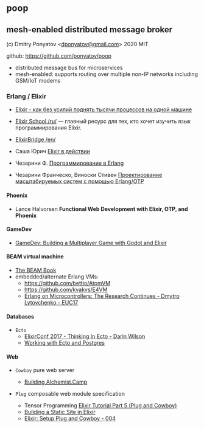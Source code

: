 #  `poop`
## mesh-enabled distributed message broker

(c) Dmitry Ponyatov <<dponyatov@gmail.com>> 2020 MIT

github: https://github.com/ponyatov/poop


* distributed message bus for microservices
* mesh-enabled: supports routing over multiple non-IP networks including GSM/IoT modems


### Erlang / Elixir
    
* [Elixir - как без усилий поднять тысячи процессов на одной машине](https://www.youtube.com/watch?v=jmW5ngfYmdc)
* [Elixir School /ru/](https://elixirschool.com/ru/) — главный ресурс для тех, кто хочет изучить язык программирования Elixir.
* [ElixirBridge /en/](http://elixirbridge.org/docs/)

* Саша Юрич [Elixir в действии](https://dmkpress.com/catalog/computer/programming/functional/978-5-97060-773-2/)
* Чезарини Ф. [Программирование в Erlang](https://dmkpress.com/catalog/computer/programming/functional/978-5-94074-617-1/)
* Чезарини Франческо, Виноски Стивен [Проектирование масштабируемых систем с помощью Erlang/OTP](https://www.ozon.ru/context/detail/id/140152220/)

    
#### Phoenix
        
* Lance Halvorsen **Functional Web Development with Elixir, OTP, and Phoenix**

    
#### GameDev
        
* [GameDev: Building a Multiplayer Game with Godot and Elixir](https://www.youtube.com/watch?v=W3m7-6FV0KE)

    
#### BEAM virtual machine

* [The BEAM Book](https://github.com/happi/theBeamBook)
* embedded/alternate Erlang VMs:
  * https://github.com/bettio/AtomVM
  * https://github.com/kvakvs/E4VM
  * [Erlang on Microcontrollers: The Research Continues - Dmytro Lytovchenko - EUC17](https://www.youtube.com/watch?v=6NUPormxgw8)

#### Databases

* `Ecto`
    * [ElixirConf 2017 - Thinking In Ecto - Darin Wilson](https://www.youtube.com/watch?v=YQxopjai0CU)
    * [Working with Ecto and Postgres](https://www.youtube.com/playlist?list=PLFhQVxlaKQEmRRHyX5LBl9TLSLGRzdyFq)

#### Web

* `Cowboy` pure web server
    * [Building Alchemist.Camp](https://www.youtube.com/playlist?list=PLFhQVxlaKQEn5pqhwqdxItvv80ZnoLqMA)

* `Plug` composable web module specification
    * Tensor Programming [Elixir Tutorial Part 5 (Plug and Cowboy)](https://www.youtube.com/watch?v=F4oAZx_ao4s)
    * [Building a Static Site in Elixir](https://www.youtube.com/watch?v=CK78zms9IHM)
    * [Elixir: Setup Plug and Cowboy - 004](https://www.youtube.com/watch?v=VxepM7_54dA)

